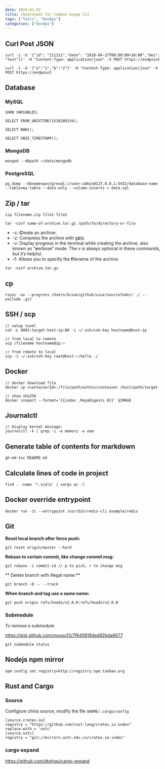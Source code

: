 ```yaml
---
date: 2019-01-02
title: Cheatsheet for Common Usage CLI
tags: ["Tools", "DevOps"]
categories: ["DevOps"]
---
```


## Curl Post JSON
```shell
curl -i -d '{"id": "111111","date": "2018-04-27T00:00:00+10:00","des": "test"}]' -H "Content-Type: application/json" -X POST https://endpoint

curl -i -d '{"a":"1","b":"2"}' -H "Content-Type: application/json" -X POST https://endpoint
```

## Database

### MySQL

```shell
SHOW VARIABLES;

SELECT FROM_UNIXTIME(1510289234);

SELECT NOW();

SELECT UNIX_TIMESTAMP();
```
### MongoDB

```shell
mongod --dbpath ~/data/mongodb
```

### PostgreSQL

```shell
pg_dump --dbname=postgresql://user:admin@127.0.0.1:5432/database-name --table=my-table --data-only --column-inserts > data.sql
```

## Zip / tar

```
zip filename.zip file1 file2
```

```shell
tar -czvf name-of-archive.tar.gz /path/to/directory-or-file
```

- -c: **C**reate an archive.
- -z: Compress the archive with g**z**ip.
- -v: Display progress in the terminal while creating the archive, also known as “**v**erbose” mode. The v is always optional in these commands, but it’s helpful.
- -f: Allows you to specify the **f**ilename of the archive.

```
tar -xzvf archive.tar.gz
```

## cp

```shell
rsync -av --progress /Users/kcsun/github/uiux/sourcefoder/ ./ --exclude .git
```



## SSH / scp

```
// setup tunel
ssh -L 8002:target-host-ip:80 -i ~/.ssh/ssh-key hostname@host-ip

// from local to remote
scp /filename hostname@ip:~

// from remote to local
scp -i ~/.ssh/ssh-key root@host:~/hello ./
```

## Docker
```
// docker download file
docker cp <containerId>:/file/path/within/container /host/path/target

// show sha256
docker inspect --format='{{index .RepoDigests 0}}' $IMAGE
```

## Journalctl
```
// Display kernal message:
journalctl -k | grep -i -e memory -e oom
```

## Generate table of contents for markdown
```
gh-md-toc README.md
```

## Calculate lines of code in project
```
find . -name '*.scala' | xargs wc -l
```

## Docker override entrypoint

```
docker run -it --entrypoint /usr/bin/redis-cli example/redis
```

## Git 
**Reset local branch after force push:**

```shell
git reset origin/master --hard
```

**Rebase to certain commit, like change commit msg:**
```shell
git rebase -i commit-id // p to pick, r to change msg
```

** Delete branch with illegal name:**
```shell
git branch -D -- --track
```

**When branch and tag use a same name:**
```shell
git push origin refs/heads/v2.0.0:refs/heads/v2.0.0
```

### Submodule

To remove a submodule

<https://gist.github.com/myusuf3/7f645819ded92bda6677>

```
git submodule status
```



## Nodejs npm mirror

```
npm config set registry=http://registry.npm.taobao.org
```

## Rust and Cargo

### Source

Configiure china source, modify the file `$HOME/.cargo/config`

```
[source.crates-io]
registry = "https://github.com/rust-lang/crates.io-index"
replace-with = 'ustc'
[source.ustc]
registry = "git://mirrors.ustc.edu.cn/crates.io-index"
```

### cargo expand

<https://github.com/dtolnay/cargo-expand>



